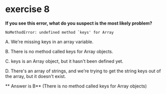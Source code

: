 # exercise 8
**If you see this error, what do you suspect is the most likely problem?**

```
NoMethodError: undefined method `keys' for Array
```

A. We're missing keys in an array variable.

B. There is no method called keys for Array objects.

C. keys is an Array object, but it hasn't been defined yet.

D. There's an array of strings, and we're trying to get the string keys out of the array, but it doesn't exist.

** Answer is B** (There is no method called keys for Array objects)
